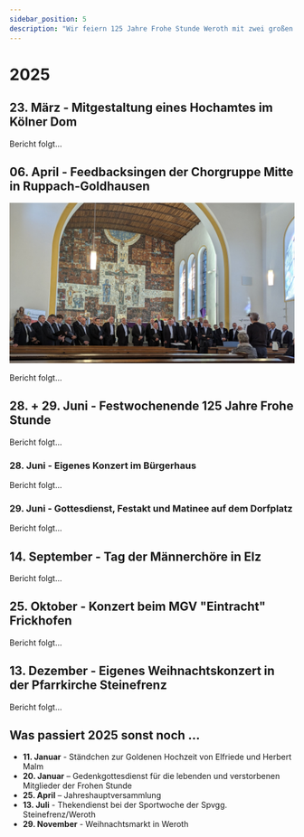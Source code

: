 ```yaml
---
sidebar_position: 5
description: "Wir feiern 125 Jahre Frohe Stunde Weroth mit zwei großen Konzerten und einer Chorreise nach Köln."
---
```


# 2025

## 23. März - Mitgestaltung eines Hochamtes im Kölner Dom

Bericht folgt...

## 06. April - Feedbacksingen der Chorgruppe Mitte in Ruppach-Goldhausen

![Alt text](/img/2025_04_06_feedbacksingen.jpg)

Bericht folgt...

## 28. + 29. Juni - Festwochenende 125 Jahre Frohe Stunde

Bericht folgt...

### 28. Juni - Eigenes Konzert im Bürgerhaus

Bericht folgt...

### 29. Juni - Gottesdienst, Festakt und Matinee auf dem Dorfplatz

Bericht folgt...

## 14. September - Tag der Männerchöre in Elz

Bericht folgt...

## 25. Oktober - Konzert beim MGV "Eintracht" Frickhofen

Bericht folgt...

## 13. Dezember - Eigenes Weihnachtskonzert in der Pfarrkirche Steinefrenz

Bericht folgt...

## Was passiert 2025 sonst noch …

- **11. Januar** - Ständchen zur Goldenen Hochzeit von Elfriede und Herbert Malm
- **20. Januar** – Gedenkgottesdienst für die lebenden und verstorbenen Mitglieder der Frohen Stunde
- **25. April** – Jahreshauptversammlung
- **13. Juli** - Thekendienst bei der Sportwoche der Spvgg. Steinefrenz/Weroth
- **29. November** - Weihnachtsmarkt in Weroth

